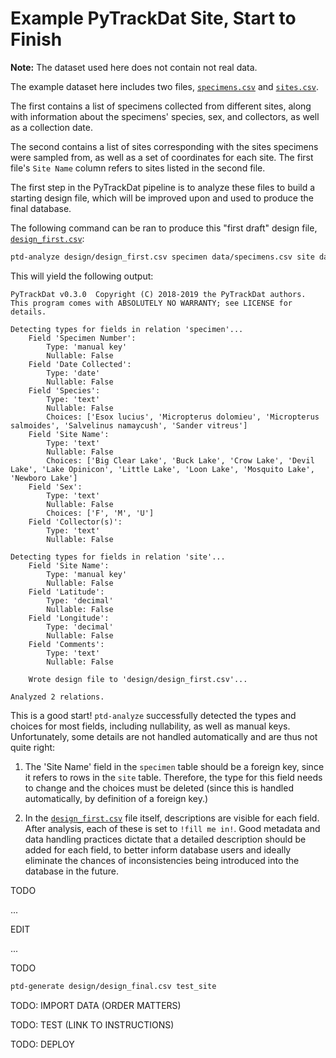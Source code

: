 # Example PyTrackDat Site, Start to Finish

**Note:** The dataset used here does not contain not real data.

The example dataset here includes two files,
[`specimens.csv`](data/specimens.csv) and [`sites.csv`](data/sites.csv).

The first contains a list of specimens collected from different sites, along
with information about the specimens' species, sex, and collectors, as well as
a collection date.

The second contains a list of sites corresponding with the sites specimens were
sampled from, as well as a set of coordinates for each site. The first file's
`Site Name` column refers to sites listed in the second file.

The first step in the PyTrackDat pipeline is to analyze these files to build
a starting design file, which will be improved upon and used to produce the
final database.

The following command can be ran to produce this "first draft" design file,
[`design_first.csv`](design/design_first.csv):

```bash
ptd-analyze design/design_first.csv specimen data/specimens.csv site data/sites.csv
```

This will yield the following output:

```
PyTrackDat v0.3.0  Copyright (C) 2018-2019 the PyTrackDat authors.
This program comes with ABSOLUTELY NO WARRANTY; see LICENSE for details.

Detecting types for fields in relation 'specimen'...
    Field 'Specimen Number':
        Type: 'manual key'
        Nullable: False
    Field 'Date Collected':
        Type: 'date'
        Nullable: False
    Field 'Species':
        Type: 'text'
        Nullable: False
        Choices: ['Esox lucius', 'Micropterus dolomieu', 'Micropterus salmoides', 'Salvelinus namaycush', 'Sander vitreus']
    Field 'Site Name':
        Type: 'text'
        Nullable: False
        Choices: ['Big Clear Lake', 'Buck Lake', 'Crow Lake', 'Devil Lake', 'Lake Opinicon', 'Little Lake', 'Loon Lake', 'Mosquito Lake', 'Newboro Lake']
    Field 'Sex':
        Type: 'text'
        Nullable: False
        Choices: ['F', 'M', 'U']
    Field 'Collector(s)':
        Type: 'text'
        Nullable: False

Detecting types for fields in relation 'site'...
    Field 'Site Name':
        Type: 'manual key'
        Nullable: False
    Field 'Latitude':
        Type: 'decimal'
        Nullable: False
    Field 'Longitude':
        Type: 'decimal'
        Nullable: False
    Field 'Comments':
        Type: 'text'
        Nullable: False

    Wrote design file to 'design/design_first.csv'...

Analyzed 2 relations.
```

This is a good start! `ptd-analyze` successfully detected the types and choices
for most fields, including nullability, as well as manual keys. Unfortunately,
some details are not handled automatically and are thus not quite right:

  1. The 'Site Name' field in the `specimen` table should be a foreign key,
     since it refers to rows in the `site` table. Therefore, the type for this
     field needs to change and the choices must be deleted (since this is
     handled automatically, by definition of a foreign key.)
     
  2. In the [`design_first.csv`](design/design_first.csv) file itself,
     descriptions are visible for each field. After analysis, each of these is
     set to `!fill me in!`. Good metadata and data handling practices dictate
     that a detailed description should be added for each field, to better
     inform database users and ideally eliminate the chances of inconsistencies
     being introduced into the database in the future.

TODO

...

EDIT

...

TODO

```bash
ptd-generate design/design_final.csv test_site
```

TODO: IMPORT DATA (ORDER MATTERS)

TODO: TEST (LINK TO INSTRUCTIONS)

TODO: DEPLOY
